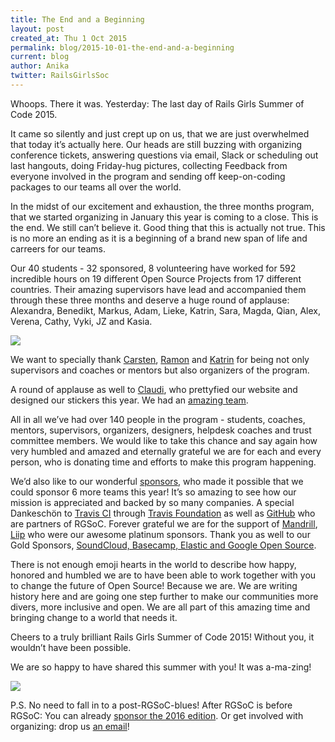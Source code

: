 ```yaml
---
title: The End and a Beginning
layout: post
created_at: Thu 1 Oct 2015
permalink: blog/2015-10-01-the-end-and-a-beginning
current: blog
author: Anika
twitter: RailsGirlsSoc
---
```



Whoops. There it was. Yesterday: The last day of Rails Girls Summer of Code 2015. 

It came so silently and just crept up on us, that we are just overwhelmed that today it’s actually here.  Our heads are still buzzing with organizing conference tickets, answering questions via email, Slack or scheduling out last hangouts, doing Friday-hug pictures, collecting Feedback from everyone involved in the program and sending off keep-on-coding packages to our teams all over the world. 

In the midst of our excitement and exhaustion, the three months program, that we started organizing in January this year is coming to a close. This is the end. We still can’t believe it. Good thing that this is actually not true. This is no more an ending as it is a beginning of a brand new span of life and carreers for our teams. 

Our 40 students - 32 sponsored, 8 volunteering have worked for 592 incredible hours on 19 different Open Source Projects from 17 different countries. Their amazing supervisors have lead and accompanied them through these three months and deserve a huge round of applause: Alexandra, Benedikt, Markus, Adam, Lieke, Katrin, Sara, Magda, Qian, Alex, Verena, Cathy, Vyki, JZ and Kasia. 

![](https://cloud.githubusercontent.com/assets/1711357/10220073/9c8f3416-6844-11e5-8e08-1f83b5787df2.png)

We want to specially thank [Carsten](https://teams.railsgirlssummerofcode.org/users/3), [Ramon](https://teams.railsgirlssummerofcode.org/users/9) and [Katrin](https://teams.railsgirlssummerofcode.org/users/17) for being not only supervisors and coaches or mentors but also organizers of the program.

A round of applause as well to [Claudi](http://twitter.com/junioratze), who prettyfied our website and designed our stickers this year. We had an [amazing team](http://railsgirlssummerofcode.org/about/team/).

All in all we’ve had over 140 people in the program - students, coaches, mentors, supervisors, organizers, designers, helpdesk coaches and trust committee members. We would like to take this chance and say again how very humbled and amazed and eternally grateful we are for each and every person, who is donating time and efforts to make this program happening.

We’d also like to our wonderful [sponsors](http://railsgirlssummerofcode.org/sponsors/), who made it possible that we could sponsor 6 more teams this year! It’s so amazing to see how our mission is appreciated and backed by so many companies. A special Dankeschön to [Travis CI](http://railsgirlssummerofcode.org/sponsors/) through [Travis Foundation](http://foundation.travis-ci.org/) as well as [GitHub](http://github.com) who are partners of RGSoC. Forever grateful we are for the support of [Mandrill](http://mandrill.com), [Liip](https://www.liip.ch/en) who were our awesome platinum sponsors. Thank you as well to our Gold Sponsors, [SoundCloud, Basecamp, Elastic and Google Open Source](http://railsgirlssummerofcode.org/sponsors/). 

There is not enough emoji hearts in the world to describe how happy, honored and humbled we are to have been able to work together with you to change the future of Open Source! Because we are. We are writing history here and are going one step further to make our communities more divers, more inclusive and open. We are all part of this amazing time and bringing change to a world that needs it.

Cheers to a truly brilliant Rails Girls Summer of Code 2015! Without you, it wouldn’t have been possible. 

We are so happy to have shared this summer with you! It was a-ma-zing!

![](https://cloud.githubusercontent.com/assets/1711357/10220072/9c8d1f96-6844-11e5-995e-184b941de126.jpg)



P.S. No need to fall in to a post-RGSoC-blues! After RGSoC is before RGSoC: You can already [sponsor the 2016 edition](http://railsgirlssummerofcode.org/campaign/). Or get involved with organizing: drop us [an email](mailto:summer-of-code@railsgirls.com)! 






